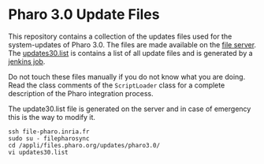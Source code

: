 Pharo 3.0 Update Files
======================

This repository contains a collection of the updates files used for the system-updates of Pharo 3.0.
The files are made available on the [file server](http://files.pharo.org/updates/pharo3.0/).
The [updates30.list](updates30.list) is contains a list of all update files and is generated by a [jenkins job](https://ci.inria.fr/pharo/job/Pharo-3.0-Update-Step-3-Release/).

Do not touch these files manually if you do not know what you are doing. 
Read the class comments of the `ScriptLoader` class for a complete description of the Pharo integration process.


The update30.list file is generated on the server and in case of emergency this is the way to modify it.

	ssh file-pharo.inria.fr
	sudo su - filepharosync
	cd /appli/files.pharo.org/updates/pharo3.0/
	vi updates30.list

